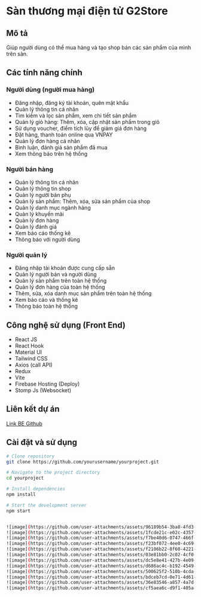 # Sàn thương mại điện tử G2Store

## Mô tả
Giúp người dùng có thể mua hàng và tạo shop bán các sản phẩm của mình trên sàn.

## Các tính năng chính

### Người dùng (người mua hàng)
- Đăng nhập, đăng ký tài khoản, quên mật khẩu
- Quản lý thông tin cá nhân
- Tìm kiếm và lọc sản phẩm, xem chi tiết sản phẩm
- Quản lý giỏ hàng: Thêm, xóa, cập nhật sản phẩm trong giỏ
- Sử dụng voucher, điểm tích lũy để giảm giá đơn hàng
- Đặt hàng, thanh toán online qua VNPAY
- Quản lý đơn hàng cá nhân
- Bình luận, đánh giá sản phẩm đã mua
- Xem thông báo trên hệ thống

### Người bán hàng
- Quản lý thông tin cá nhân
- Quản lý thông tin shop
- Quản lý người bán phụ
- Quản lý sản phẩm: Thêm, xóa, sửa sản phẩm của shop
- Quản lý danh mục ngành hàng
- Quản lý khuyến mãi
- Quản lý đơn hàng
- Quản lý đánh giá
- Xem báo cáo thống kê
- Thông báo với người dùng

### Người quản lý
- Đăng nhập tài khoản được cung cấp sẵn
- Quản lý người bán và người dùng
- Quản lý sản phẩm trên toàn hệ thống
- Quản lý đơn hàng của toàn hệ thống
- Thêm, sửa, xóa danh mục sản phẩm trên toàn hệ thống
- Xem báo cáo và thống kê
- Thông báo toàn hệ thống

## Công nghệ sử dụng (Front End)
- React JS
- React Hook
- Material UI
- Tailwind CSS
- Axios (call API)
- Redux
- Vite
- Firebase Hosting (Deploy)
- Stomp Js (Websocket)

## Liên kết dự án
[Link BE Github](https://github.com/Trandinhdongkhanh/G2WebStoreV2.git)

## Cài đặt và sử dụng
```bash
# Clone repository
git clone https://github.com/yourusername/yourproject.git

# Navigate to the project directory
cd yourproject

# Install dependencies
npm install

# Start the development server
npm start


![image](https://github.com/user-attachments/assets/96189b54-3ba8-4fd3-9ad6-5444b5a63c58)
![image](https://github.com/user-attachments/assets/1fcde21c-e02c-4357-a93e-23131ccb235c)
![image](https://github.com/user-attachments/assets/f7be40d6-0747-466f-9c2c-764ac11c12f5)
![image](https://github.com/user-attachments/assets/f23bf072-4ee0-4c69-911f-016f8199e9fa)
![image](https://github.com/user-attachments/assets/f2106b22-8f60-4221-9375-4139cc0e9888)
![image](https://github.com/user-attachments/assets/03e81bb0-2c02-4cf0-966b-b13e00aba37f)
![image](https://github.com/user-attachments/assets/dc5e8e41-427b-4e09-a2af-e84c97aa0458)
![image](https://github.com/user-attachments/assets/d686ac4c-b192-4549-96ae-daa4868db1c7)
![image](https://github.com/user-attachments/assets/500625f2-510b-4cda-8ab4-81bdf3e88aa8)
![image](https://github.com/user-attachments/assets/bdceb7cd-0e71-4d61-ba1f-7ecb2a935dca)
![image](https://github.com/user-attachments/assets/36e83546-a857-4a7d-b032-76ec32bff288)
![image](https://github.com/user-attachments/assets/cf5aea6c-d9f1-405a-9942-f77dfac96d5a)

